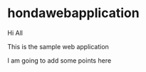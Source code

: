 # hondawebapplication

Hi All

This is the sample web application

I am going to add some points here